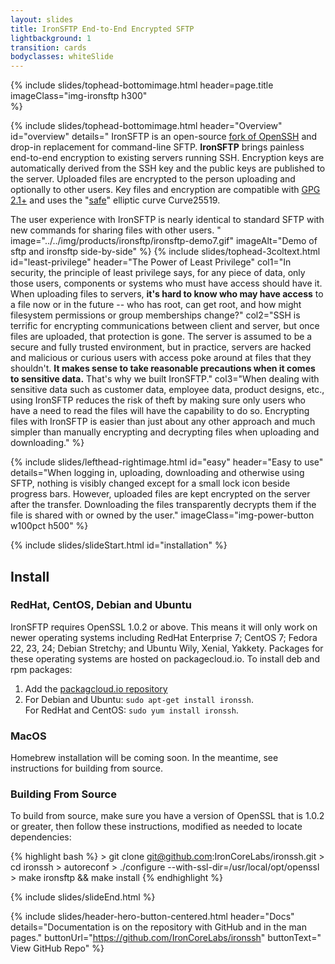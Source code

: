 ```yaml
---
layout: slides
title: IronSFTP End-to-End Encrypted SFTP
lightbackground: 1
transition: cards
bodyclasses: whiteSlide
---
```


{% include slides/tophead-bottomimage.html
  header=page.title
  imageClass="img-ironsftp h300"  
%}

{% include slides/tophead-bottomimage.html
   header="Overview"
   id="overview"
   details="
IronSFTP is an open-source [fork of OpenSSH][ironssh] and drop-in replacement for command-line SFTP. **IronSFTP** brings painless end-to-end encryption to existing servers running SSH. Encryption keys are automatically derived from the SSH key and the public keys are published to the server.  Uploaded files are encrypted to the person uploading and optionally to other users. Key files and encryption are compatible with [GPG 2.1+][gpg21] and uses the \"[safe][safecurves]\" elliptic curve Curve25519.

The user experience with IronSFTP is nearly identical to standard SFTP with new commands for sharing files with other users.
   "
   image="../../img/products/ironsftp/ironsftp-demo7.gif"
   imageAlt="Demo of sftp and ironsftp side-by-side"
%}
{% include slides/tophead-3coltext.html
  id="least-privilege"
  header="The Power of Least Privilege"
  col1="In security, the principle of least privilege says, for any piece of data, only those users, components or systems who must have access should have it. When uploading files to servers, **it's hard to know who may have access** to a file now or in the future -- who has root, can get root, and how might filesystem permissions or group memberships change?"
  col2="SSH is terrific for encrypting communications between client and server, but once files are uploaded, that protection is gone. The server is assumed to be a secure and fully trusted environment, but in practice, servers are hacked and malicious or curious users with access poke around at files that they shouldn't. **It makes sense to take reasonable precautions when it comes to sensitive data.** That's why we built IronSFTP."
  col3="When dealing with sensitive data such as customer data, employee data, product designs, etc., using IronSFTP reduces the risk of theft by making sure only users who have a need to read the files will have the capability to do so. Encrypting files with IronSFTP is easier than just about any other approach and much simpler than manually encrypting and decrypting files when uploading and downloading."
%}

{% include slides/lefthead-rightimage.html
  id="easy"
  header="Easy to use"
  details="When logging in, uploading, downloading and otherwise using SFTP, nothing is visibly changed except for a small lock icon beside progress bars. However, uploaded files are kept encrypted on the server after the transfer. Downloading the files transparently decrypts them if the file is shared with or owned by the user."
  imageClass="img-power-button w100pct h500"
%}

{% include slides/slideStart.html id="installation" %}
<div class="left" markdown="1">

## Install

### RedHat, CentOS, Debian and Ubuntu

IronSFTP requires OpenSSL 1.0.2 or above. This means it will only work on newer operating systems including RedHat Enterprise 7; CentOS 7; Fedora 22, 23, 24; Debian Stretchy; and Ubuntu Wily, Xenial, Yakkety.  Packages for these operating systems are hosted on packagecloud.io.  To install deb and rpm packages:

1. Add the [packagcloud.io repository][packagecloud]
2. For Debian and Ubuntu: `sudo apt-get install ironssh`. <br>For RedHat and CentOS: `sudo yum install ironssh`.

### MacOS

Homebrew installation will be coming soon. In the meantime, see instructions for building from source.

### Building From Source

To build from source, make sure you have a version of OpenSSL that is 1.0.2 or greater, then follow these instructions, modified as needed to locate dependencies:

{% highlight bash %}
    > git clone git@github.com:IronCoreLabs/ironssh.git
    > cd ironssh
    > autoreconf
    > ./configure --with-ssl-dir=/usr/local/opt/openssl
    > make ironsftp && make install
{% endhighlight %}


</div>
{% include slides/slideEnd.html %}

{% include slides/header-hero-button-centered.html
  header="Docs"
  details="Documentation is on the repository with GitHub and in the man pages."
  buttonUrl="https://github.com/IronCoreLabs/ironssh"
  buttonText="<i class='fa fa-github'></i> View GitHub Repo"
%}

[ironssh]: https://github.com/IronCoreLabs/ironssh
[safecurves]: https://safecurves.cr.yp.to/
[gpg21]: https://www.gnupg.org/faq/whats-new-in-2.1.html
[packagecloud]: https://packagecloud.io/ironcorelabs/ironssh/install
